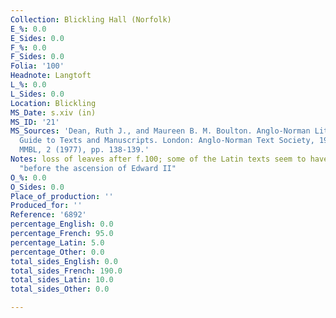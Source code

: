 ```yaml
---
Collection: Blickling Hall (Norfolk)
E_%: 0.0
E_Sides: 0.0
F_%: 0.0
F_Sides: 0.0
Folia: '100'
Headnote: Langtoft
L_%: 0.0
L_Sides: 0.0
Location: Blickling
MS_Date: s.xiv (in)
MS_ID: '21'
MS_Sources: 'Dean, Ruth J., and Maureen B. M. Boulton. Anglo-Norman Literature: A
  Guide to Texts and Manuscripts. London: Anglo-Norman Text Society, 1999. ; Ker,
  MMBL, 2 (1977), pp. 138-139.'
Notes: loss of leaves after f.100; some of the Latin texts seem to have been copied
  "before the ascension of Edward II"
O_%: 0.0
O_Sides: 0.0
Place_of_production: ''
Produced_for: ''
Reference: '6892'
percentage_English: 0.0
percentage_French: 95.0
percentage_Latin: 5.0
percentage_Other: 0.0
total_sides_English: 0.0
total_sides_French: 190.0
total_sides_Latin: 10.0
total_sides_Other: 0.0

---
```

